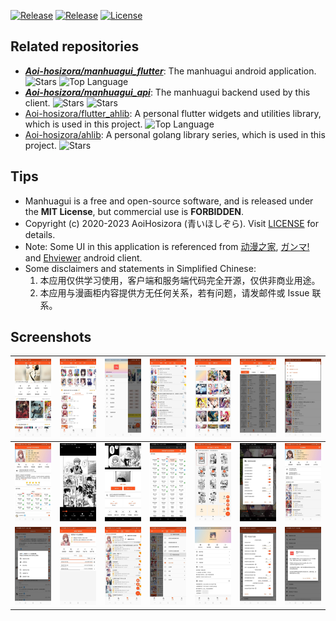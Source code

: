 [![Release](https://img.shields.io/github/v/release/Aoi-hosizora/manhuagui_flutter)](https://github.com/Aoi-hosizora/manhuagui_flutter/releases)
[![Release](https://img.shields.io/github/downloads/Aoi-hosizora/manhuagui_flutter/total)](https://github.com/Aoi-hosizora/manhuagui_flutter/releases)
[![License](https://img.shields.io/badge/license-MIT-brightgreen.svg)](./LICENSE)

## Related repositories

+ ***[Aoi-hosizora/manhuagui_flutter](https://github.com/Aoi-hosizora/manhuagui_flutter)***: The manhuagui android application. ![Stars](https://img.shields.io/github/stars/Aoi-hosizora/manhuagui_flutter?label=Manhuagui+Flutter+Stars&style=social) ![Top Language](https://img.shields.io/github/languages/top/Aoi-hosizora/manhuagui_flutter?color=00B4AB)
+ ***[Aoi-hosizora/manhuagui_api](https://github.com/Aoi-hosizora/manhuagui_api)***: The manhuagui backend used by this client. ![Stars](https://img.shields.io/github/stars/Aoi-hosizora/manhuagui_api?label=Manhuagui+Api+Stars&style=social) ![Stars](https://img.shields.io/github/languages/top/Aoi-hosizora/manhuagui_api?color=00ADD8)
+ [Aoi-hosizora/flutter_ahlib](https://github.com/Aoi-hosizora/flutter_ahlib): A personal flutter widgets and utilities library, which is used in this project. ![Top Language](https://img.shields.io/github/languages/top/Aoi-hosizora/flutter_ahlib?color=00B4AB)
+ [Aoi-hosizora/ahlib](https://github.com/Aoi-hosizora/ahlib): A personal golang library series, which is used in this project. ![Stars](https://img.shields.io/github/languages/top/Aoi-hosizora/ahlib?color=00ADD8)

## Tips

+ Manhuagui is a free and open-source software, and is released under the **MIT License**, but commercial use is **FORBIDDEN**.
+ Copyright (c) 2020-2023 AoiHosizora (青いほしぞら). Visit [LICENSE](./LICENSE) for details.
+ Note: Some UI in this application is referenced from [动漫之家](http://www.idmzj.com/), [ガンマ!](https://ganma.jp/) and [Ehviewer](https://github.com/xiaojieonly/Ehviewer_CN_SXJ) android client.
+ Some disclaimers and statements in Simplified Chinese:
    1. 本应用仅供学习使用，客户端和服务端代码完全开源，仅供非商业用途。
    2. 本应用与漫画柜内容提供方无任何关系，若有问题，请发邮件或 Issue 联系。

## Screenshots

| ![screenshot1](./assets/screenshot1.jpg)   | ![screenshot2](./assets/screenshot2.jpg)   | ![screenshot3](./assets/screenshot3.jpg)   | ![screenshot4](./assets/screenshot4.jpg)   | ![screenshot5](./assets/screenshot5.jpg)   | ![screenshot6](./assets/screenshot6.jpg)   | ![screenshot7](./assets/screenshot7.jpg)   |
|--------------------------------------------|--------------------------------------------|--------------------------------------------|--------------------------------------------|--------------------------------------------|--------------------------------------------|--------------------------------------------|
| ![screenshot8](./assets/screenshot8.jpg)   | ![screenshot9](./assets/screenshot9.jpg)   | ![screenshot10](./assets/screenshot10.jpg) | ![screenshot11](./assets/screenshot11.jpg) | ![screenshot12](./assets/screenshot12.jpg) | ![screenshot13](./assets/screenshot13.jpg) | ![screenshot14](./assets/screenshot14.jpg) |
| ![screenshot15](./assets/screenshot15.jpg) | ![screenshot16](./assets/screenshot16.jpg) | ![screenshot17](./assets/screenshot17.jpg) | ![screenshot18](./assets/screenshot18.jpg) | ![screenshot19](./assets/screenshot19.jpg) | ![screenshot20](./assets/screenshot20.jpg) | ![screenshot21](./assets/screenshot21.jpg) |
